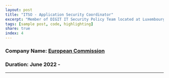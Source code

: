 ```yaml
---
layout: post
title: "ITSO - Application Security Coordinator"
excerpt: "Member of DIGIT IT Security Policy Team located at Luxembourg"
tags: [sample post, code, highlighting]
share: true
index: 4
---
```



### Company Name: [European Commission](https://ec.europa.eu/info/index_en) 

### Duration: June 2022 - <span id="date"></span> 

---


<script>

var months = ['January', 'February', 'March', 'April', 'May', 'June', 'July', 'August', 'September', 'October', 'November', 'December'];;
var date = new Date();

document.getElementById('date').innerHTML = months[date.getMonth()] + ' ' + date.getFullYear();

</script>
